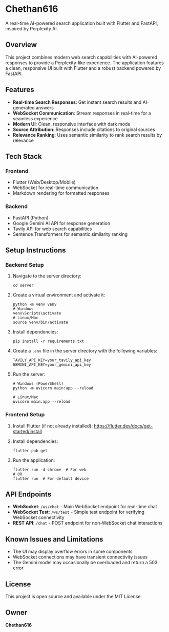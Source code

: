 # Chethan616 

A real-time AI-powered search application built with Flutter and FastAPI, inspired by Perplexity AI.

## Overview

This project combines modern web search capabilities with AI-powered responses to provide a Perplexity-like experience. The application features a clean, responsive UI built with Flutter and a robust backend powered by FastAPI.

## Features

- **Real-time Search Responses**: Get instant search results and AI-generated answers
- **WebSocket Communication**: Stream responses in real-time for a seamless experience
- **Modern UI**: Clean, responsive interface with dark mode
- **Source Attribution**: Responses include citations to original sources
- **Relevance Ranking**: Uses semantic similarity to rank search results by relevance

## Tech Stack

### Frontend
- Flutter (Web/Desktop/Mobile)
- WebSocket for real-time communication
- Markdown rendering for formatted responses

### Backend
- FastAPI (Python)
- Google Gemini AI API for response generation
- Tavily API for web search capabilities
- Sentence Transformers for semantic similarity ranking

## Setup Instructions

### Backend Setup

1. Navigate to the server directory:
   ```
   cd server
   ```

2. Create a virtual environment and activate it:
   ```
   python -m venv venv
   # Windows
   venv\Scripts\activate
   # Linux/Mac
   source venv/bin/activate
   ```

3. Install dependencies:
   ```
   pip install -r requirements.txt
   ```

4. Create a `.env` file in the server directory with the following variables:
   ```
   TAVILY_API_KEY=your_tavily_api_key
   GEMINI_API_KEY=your_gemini_api_key
   ```

5. Run the server:
   ```
   # Windows (PowerShell)
   python -m uvicorn main:app --reload
   
   # Linux/Mac
   uvicorn main:app --reload
   ```

### Frontend Setup

1. Install Flutter (if not already installed):
   https://flutter.dev/docs/get-started/install

2. Install dependencies:
   ```
   flutter pub get
   ```

3. Run the application:
   ```
   flutter run -d chrome  # For web
   # OR
   flutter run  # For default device
   ```

## API Endpoints

- **WebSocket**: `/ws/chat` - Main WebSocket endpoint for real-time chat
- **WebSocket Test**: `/ws/test` - Simple test endpoint for verifying WebSocket connectivity
- **REST API**: `/chat` - POST endpoint for non-WebSocket chat interactions

## Known Issues and Limitations

- The UI may display overflow errors in some components
- WebSocket connections may have transient connectivity issues
- The Gemini model may occasionally be overloaded and return a 503 error

## License

This project is open source and available under the MIT License.

## Owner

**Chethan616** 